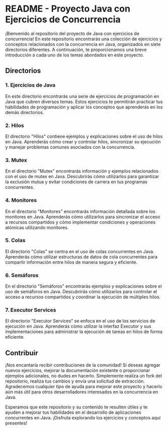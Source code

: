 # README - Proyecto Java con Ejercicios de Concurrencia

¡Bienvenido al repositorio del proyecto de Java con ejercicios de concurrencia! En este repositorio encontrarás una colección de ejercicios y conceptos relacionados con la concurrencia en Java, organizados en siete directorios diferentes. A continuación, te proporcionamos una breve introducción a cada uno de los temas abordados en este proyecto.

## Directorios

### 1. Ejercicios de Java
En este directorio encontrarás una serie de ejercicios de programación en Java que cubren diversos temas. Estos ejercicios te permitirán practicar tus habilidades de programación y aplicar los conceptos que aprenderás en los demás directorios.

### 2. Hilos
El directorio "Hilos" contiene ejemplos y explicaciones sobre el uso de hilos en Java. Aprenderás cómo crear y controlar hilos, sincronizar su ejecución y manejar problemas comunes asociados con la concurrencia.

### 3. Mutex
En el directorio "Mutex" encontrarás información y ejemplos relacionados con el uso de mutex en Java. Descubrirás cómo utilizarlos para garantizar la exclusión mutua y evitar condiciones de carrera en tus programas concurrentes.

### 4. Monitores
En el directorio "Monitores" encontrarás información detallada sobre los monitores en Java. Aprenderás cómo utilizarlos para sincronizar el acceso a recursos compartidos y cómo implementar condiciones y operaciones atómicas utilizando monitores.

### 5. Colas
El directorio "Colas" se centra en el uso de colas concurrentes en Java. Aprenderás cómo utilizar estructuras de datos de cola concurrentes para compartir información entre hilos de manera segura y eficiente.

### 6. Semáforos
En el directorio "Semáforos" encontrarás ejemplos y explicaciones sobre el uso de semáforos en Java. Descubrirás cómo utilizarlos para controlar el acceso a recursos compartidos y coordinar la ejecución de múltiples hilos.

### 7. Executor Services
El directorio "Executor Services" se enfoca en el uso de los servicios de ejecución en Java. Aprenderás cómo utilizar la interfaz Executor y sus implementaciones para administrar la ejecución de tareas en hilos de forma eficiente.

## Contribuir
¡Nos encantaría recibir contribuciones de la comunidad! Si deseas agregar nuevos ejercicios, mejorar la documentación existente o proporcionar ejemplos adicionales, no dudes en hacerlo. Simplemente realiza un fork del repositorio, realiza tus cambios y envía una solicitud de extracción. Agradecemos cualquier tipo de ayuda para mejorar este proyecto y hacerlo aún más útil para otros desarrolladores interesados en la concurrencia en Java.

Esperamos que este repositorio y su contenido te resulten útiles y te ayuden a mejorar tus habilidades en el desarrollo de aplicaciones concurrentes en Java. ¡Disfruta explorando los ejercicios y conceptos aquí presentes!

